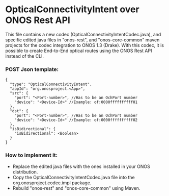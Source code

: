 OpticalConnectivityIntent over ONOS Rest API
============================================

This file contains a new codec (OpticalConnectivityIntentCodec.java), and specific edited
java files in "onos-rest", and "onos-core-common" maven projects for the codec integration 
to ONOS 1.3 (Drake). With this codec, it is possible to create End-to-End optical routes using the ONOS 
Rest API instead of the CLI.

### POST Json template:

```
{
  "type": "OpticalConnectivityIntent",
  "appId": "org.onosproject.<App>",
  "src": {
    "port": "<Port-number>", //Has to be an OchPort number
    "device": "<Device-Id>" //Example: of:0000ffffffffff01
  },
  "dst": {
    "port": "<Port-number>", //Has to be an OchPort number
    "device": "<Device-Id>" //Example: of:0000ffffffffff02
  },
  "isBidirectional": {
    "isBidirectional": <Boolean>
  }
}

```
### How to implement it:

* Replace the edited java files with the ones installed in your ONOS distribution.
* Copy the OpticalConnectivityIntentCodec.java file into the org.onosproject.codec.impl package.
* Rebuild "onos-rest" and "onos-core-common" using Maven.
